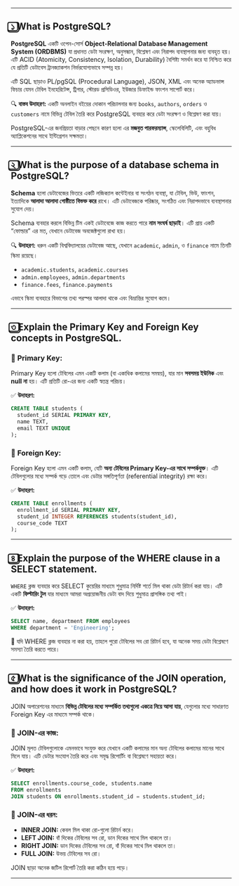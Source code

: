 
---

## ১️⃣ What is PostgreSQL?

**PostgreSQL** একটি ওপেন-সোর্স **Object-Relational Database Management System (ORDBMS)** যা প্রধানত ডেটা সংরক্ষণ, অনুসন্ধান, বিশ্লেষণ এবং নিরাপদ ব্যবস্থাপনার জন্য ব্যবহৃত হয়। এটি ACID (Atomicity, Consistency, Isolation, Durability) বৈশিষ্ট্য সমর্থন করে যা নিশ্চিত করে যে প্রতিটি ডেটাবেস ট্রানজ্যাকশন নির্ভরযোগ্যভাবে সম্পন্ন হয়।

এটি SQL ছাড়াও PL/pgSQL (Procedural Language), JSON, XML এবং অনেক অ্যাডভান্স ফিচার যেমন টেবিল ইনহেরিটেন্স, ট্রিগার, স্টোরড প্রসিডিওর, ইউজার ডিফাইন্ড ফাংশন সাপোর্ট করে।

🔍 **বাস্তব উদাহরণ:** 
একটি অনলাইন বইয়ের দোকান পরিচালনার জন্য `books`, `authors`, `orders` ও `customers` নামে বিভিন্ন টেবিল তৈরি করে PostgreSQL ব্যবহার করে ডেটা সংরক্ষণ ও বিশ্লেষণ করা যায়। 

PostgreSQL-এর জনপ্রিয়তা বাড়ার পেছনে কারণ হলো এর **মজবুত পারফরম্যান্স**, স্কেলেবিলিটি, এবং বহুবিধ অ্যাপ্লিকেশনের সাথে ইন্টিগ্রেশন সক্ষমতা।

---

## ২️⃣ What is the purpose of a database schema in PostgreSQL?

**Schema** হলো ডেটাবেজের ভিতরে একটি লজিক্যাল কন্টেইনার বা সংগঠন ব্যবস্থা, যা টেবিল, ভিউ, ফাংশন, ইত্যাদিকে **আলাদা আলাদা গোষ্ঠীতে বিভক্ত করে** রাখে। এটি ডেটাবেজকে পরিষ্কার, সংগঠিত এবং নিরাপদভাবে ব্যবস্থাপনার সুযোগ দেয়।

Schema ব্যবহার করলে বিভিন্ন টিম একই ডেটাবেজে কাজ করতে পারে **নাম সংঘর্ষ ছাড়াই**। এটি প্রায় একটি “ফোল্ডার” এর মত, যেখানে ডেটাবেজ অবজেক্টগুলো রাখা হয়।

🔍 **উদাহরণ:** 
ধরুন একটি বিশ্ববিদ্যালয়ের ডেটাবেজ আছে, যেখানে `academic`, `admin`, ও `finance` নামে তিনটি স্কিমা রয়েছে।

- `academic.students`, `academic.courses`
- `admin.employees`, `admin.departments`
- `finance.fees`, `finance.payments`

এভাবে স্কিমা ব্যবহারে বিভাগের তথ্য পরস্পর আলাদা থাকে এবং বিভ্রান্তির সুযোগ কমে।

---

## ৩️⃣ Explain the Primary Key and Foreign Key concepts in PostgreSQL.

### 🔑 **Primary Key**:
Primary Key হলো টেবিলের এমন একটি কলাম (বা একাধিক কলামের সমন্বয়), যার মান **সবসময় ইউনিক** এবং **null না** হয়। এটি প্রতিটি রো-এর জন্য একটি স্বতন্ত্র পরিচয়।

✅ **উদাহরণ:**
```sql
CREATE TABLE students (
  student_id SERIAL PRIMARY KEY,
  name TEXT,
  email TEXT UNIQUE
);
```

### 🔗 **Foreign Key**:
Foreign Key হলো এমন একটি কলাম, যেটি **অন্য টেবিলের Primary Key-এর সাথে সম্পর্কযুক্ত**। এটি টেবিলগুলোর মধ্যে সম্পর্ক গড়ে তোলে এবং ডেটার সঙ্গতিপূর্ণতা (referential integrity) রক্ষা করে।

✅ **উদাহরণ:**
```sql
CREATE TABLE enrollments (
  enrollment_id SERIAL PRIMARY KEY,
  student_id INTEGER REFERENCES students(student_id),
  course_code TEXT
);
```

---

## ৪️⃣ Explain the purpose of the WHERE clause in a SELECT statement.

`WHERE` ক্লজ ব্যবহার করে SELECT কুয়েরির মাধ্যমে শুধুমাত্র নির্দিষ্ট শর্তে মিল থাকা ডেটা রিটার্ন করা যায়। এটি একটি **ফিল্টারিং টুল** যার মাধ্যমে আমরা অপ্রয়োজনীয় ডেটা বাদ দিয়ে শুধুমাত্র প্রাসঙ্গিক তথ্য পাই।

✅ **উদাহরণ:**
```sql
SELECT name, department FROM employees
WHERE department = 'Engineering';
```

📌 যদি WHERE ক্লজ ব্যবহার না করা হয়, তাহলে পুরো টেবিলের সব রো রিটার্ন হবে, যা অনেক সময় ডেটা বিশ্লেষণে সমস্যা তৈরি করতে পারে।

---

## ৫️⃣ What is the significance of the JOIN operation, and how does it work in PostgreSQL?

JOIN অপারেশনের মাধ্যমে **বিভিন্ন টেবিলের মধ্যে সম্পর্কিত তথ্যগুলো একত্রে নিয়ে আসা যায়**, যেগুলোর মধ্যে সাধারণত Foreign Key এর মাধ্যমে সম্পর্ক থাকে।

### 📎 JOIN-এর কাজ:
JOIN মূলত টেবিলগুলোকে এমনভাবে সংযুক্ত করে যেখানে একটি কলামের মান অন্য টেবিলের কলামের মানের সাথে মিলে যায়। এটি ডেটার সংযোগ তৈরি করে এবং সমৃদ্ধ রিপোর্টিং বা বিশ্লেষণে সহায়তা করে।

✅ **উদাহরণ:**
```sql
SELECT enrollments.course_code, students.name
FROM enrollments
JOIN students ON enrollments.student_id = students.student_id;
```

### 🔄 JOIN-এর ধরন:
- **INNER JOIN:** কেবল মিল থাকা রো-গুলো রিটার্ন করে।
- **LEFT JOIN:** বাঁ দিকের টেবিলের সব রো, ডান দিকের সাথে মিল থাকলে তা।
- **RIGHT JOIN:** ডান দিকের টেবিলের সব রো, বাঁ দিকের সাথে মিল থাকলে তা।
- **FULL JOIN:** উভয় টেবিলের সব রো।

JOIN ছাড়া অনেক জটিল রিপোর্ট তৈরি করা কঠিন হয়ে পড়ে।

---
